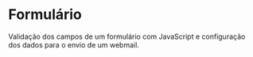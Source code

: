 # Formulário

Validação dos campos de um formulário com JavaScript e configuração dos dados para o envio de um webmail.
